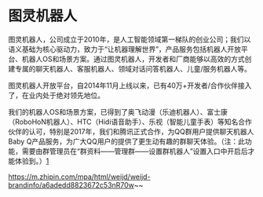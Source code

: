 # 图灵机器人

图灵机器人，公司成立于2010年，是人工智能领域第一梯队的创业公司；我们以语义基础为核心驱动力，致力于“让机器理解世界”，产品服务包括机器人开放平台、机器人OS和场景方案。通过图灵机器人，开发者和厂商能够以高效的方式创建专属的聊天机器人、客服机器人、领域对话问答机器人、儿童/服务机器人等。

图灵机器人开放平台，自2014年11月上线以来，已有40万+开发者/合作伙伴接入了，在业内处于绝对领先地位。

我们的机器人OS和场景方案，已得到了奥飞动漫（乐迪机器人）、富士康（RoboHoN机器人）、HTC（Hidi语音助手）、乐视（智能儿童手表）等知名合作伙伴的认可，特别是2017年，我们和腾讯正式合作，为QQ群用户提供聊天机器人Baby Q产品服务，为广大QQ用户的提供了更生动有趣的群聊天体验。（注：此功能，需要由群管理员在“群资料——管理群——设置群机器人”设置入口中开启后才能体验到。）[1]

https://m.zhipin.com/mpa/html/weijd/weijd-brandinfo/a6adedd8823672c53nR70w~~

[1]: https://mp.weixin.qq.com/s?__biz=MjM5NzA5OTAwMA==&mid=502521826&idx=1&sn=08ea2d213b9ead08f813f1c0b3dcbe53#rd
